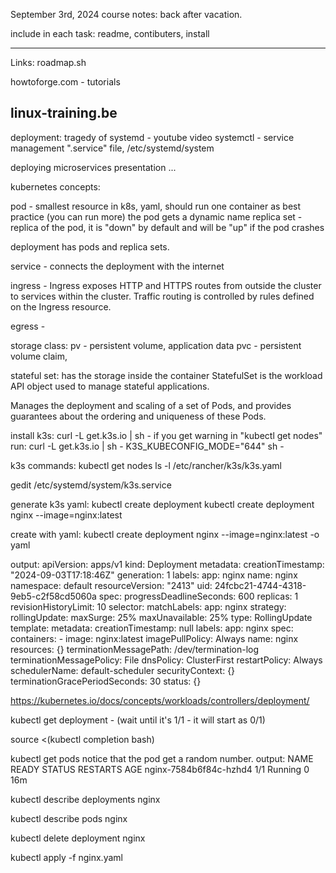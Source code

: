 September 3rd, 2024 course notes:
back after vacation.

include in each task: readme, contibuters, install

------------------------
Links:
roadmap.sh

howtoforge.com - tutorials

linux-training.be
------------------------
deployment:
tragedy of systemd - youtube video
systemctl - service management
".service" file, /etc/systemd/system

deploying microservices presentation ...

kubernetes concepts:

pod - smallest resource in k8s, yaml, should run one container as best practice (you can run more)
the pod gets a dynamic name
replica set - replica of the pod, it is "down" by default and will be "up" if the pod crashes

deployment has pods and replica sets.


service - connects the deployment with the internet

ingress - Ingress exposes HTTP and HTTPS routes from outside the cluster to services within the cluster. Traffic routing is controlled by rules defined on the Ingress resource.

egress - 

storage class:
pv - persistent volume, application data
pvc - persistent volume claim, 

stateful set: has the storage inside the container
StatefulSet is the workload API object used to manage stateful applications.

Manages the deployment and scaling of a set of Pods, and provides guarantees about the ordering and uniqueness of these Pods.

install k3s:
curl -L get.k3s.io | sh - 
if you get warning in "kubectl get nodes" run: curl -L get.k3s.io | sh - K3S_KUBECONFIG_MODE="644" sh -


k3s commands:
kubectl get nodes
ls -l /etc/rancher/k3s/k3s.yaml 

gedit /etc/systemd/system/k3s.service

generate k3s yaml:
kubectl create deployment <name> 
kubectl create deployment nginx --image=nginx:latest

create with yaml:
kubectl create deployment nginx --image=nginx:latest -o yaml

output:
apiVersion: apps/v1
kind: Deployment
metadata:
  creationTimestamp: "2024-09-03T17:18:46Z"
  generation: 1
  labels:
    app: nginx
  name: nginx
  namespace: default
  resourceVersion: "2413"
  uid: 24fcbc21-4744-4318-9eb5-c2f58cd5060a
spec:
  progressDeadlineSeconds: 600
  replicas: 1
  revisionHistoryLimit: 10
  selector:
    matchLabels:
      app: nginx
  strategy:
    rollingUpdate:
      maxSurge: 25%
      maxUnavailable: 25%
    type: RollingUpdate
  template:
    metadata:
      creationTimestamp: null
      labels:
        app: nginx
    spec:
      containers:
      - image: nginx:latest
        imagePullPolicy: Always
        name: nginx
        resources: {}
        terminationMessagePath: /dev/termination-log
        terminationMessagePolicy: File
      dnsPolicy: ClusterFirst
      restartPolicy: Always
      schedulerName: default-scheduler
      securityContext: {}
      terminationGracePeriodSeconds: 30
status: {}


https://kubernetes.io/docs/concepts/workloads/controllers/deployment/


kubectl get deployment - (wait until it's 1/1 - it will start as 0/1)

source <(kubectl completion bash)



kubectl get pods
notice that the pod get a random number.
output:
NAME                     READY   STATUS    RESTARTS   AGE
nginx-7584b6f84c-hzhd4   1/1     Running   0          16m


kubectl describe deployments nginx

kubectl describe pods nginx

kubectl delete deployment nginx

kubectl apply -f nginx.yaml



